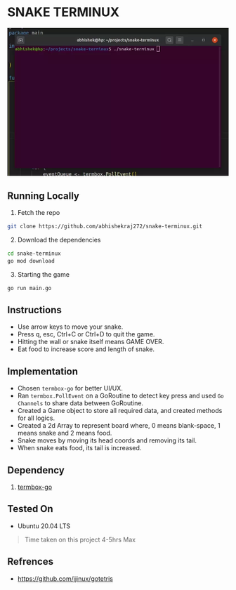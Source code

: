 # SNAKE TERMINUX

![Snake Game Demo Gif](https://github.com/abhishekraj272/snake-terminux/blob/main/static/snake-demo.webp?raw=true)

## Running Locally

1. Fetch the repo
```bash
git clone https://github.com/abhishekraj272/snake-terminux.git
```

2. Download the dependencies
```bash
cd snake-terminux
go mod download
```

3. Starting the game
```bash
go run main.go
```

## Instructions

- Use arrow keys to move your snake.
- Press q, esc, Ctrl+C or Ctrl+D to quit the game.
- Hitting the wall or snake itself means GAME OVER.
- Eat food to increase score and length of snake.

## Implementation
- Chosen ```termbox-go``` for better UI/UX.
- Ran ```termbox.PollEvent``` on a GoRoutine to detect key press and used ```Go Channels``` to share data between GoRoutine.
- Created a Game object to store all required data, and created methods for all logics.
- Created a 2d Array to represent board where, 0 means blank-space, 1 means snake and 2 means food.
- Snake moves by moving its head coords and removing its tail.
- When snake eats food, its tail is increased.

## Dependency
1. [termbox-go](https://github.com/nsf/termbox-go)

## Tested On
- Ubuntu 20.04 LTS

> Time taken on this project 4-5hrs Max

## Refrences
- https://github.com/jjinux/gotetris